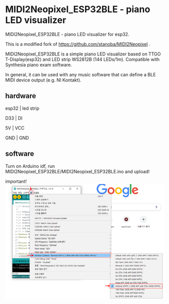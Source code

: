 # MIDI2Neopixel_ESP32BLE - piano LED visualizer
MIDI2Neopixel_ESP32BLE - piano LED visualizer for esp32. 

This is a modified fork of https://github.com/stanoba/MIDI2Neopixel .

MIDI2Neopixel_ESP32BLE is a simple piano LED visualizer based on TTGO T-Display(esp32) and LED strip WS2812B (144 LEDs/1m). Compatible with Synthesia piano exam software.

In general, it can be used with any music software that can define a BLE MIDI device output (e.g. NI Kontakt).

## hardware
esp32 | led strip

D33 | DI

5V  | VCC

GND | GND
## software
Turn on Arduino idf, run MIDI2Neopixel_ESP32BLE/MIDI2Neopixel_ESP32BLE.ino and upload!

important!
![how to do](/img/how-to-do.png)
